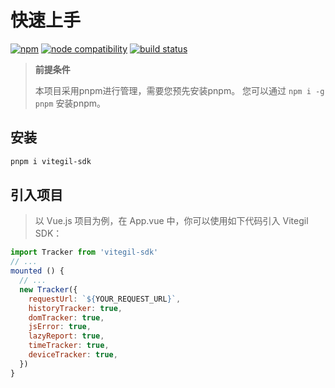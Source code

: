 # 快速上手

[![npm](https://img.shields.io/npm/v/vitegil-sdk?color=3c8cff)](https://www.npmjs.com/package/vitegil-sdk)
[![node compatibility](https://img.shields.io/node/v/vitegil-sdk?color=0F9D58)](https://nodejs.org/en/about/releases/)
[![build status](https://github.com/vitegil/vitegil-sdk/actions/workflows/ci.yml/badge.svg?branch=master)](https://github.com/vitegil/vitegil-sdk/actions/workflows/ci.yml)

> **前提条件**
>
> 本项目采用pnpm进行管理，需要您预先安装pnpm。
> 您可以通过 `npm i -g pnpm` 安装pnpm。

## 安装

```bash
pnpm i vitegil-sdk
```

## 引入项目

> 以 Vue.js 项目为例，在 App.vue 中，你可以使用如下代码引入 Vitegil SDK：

```javascript
import Tracker from 'vitegil-sdk'
// ...
mounted () {
  // ...
  new Tracker({
    requestUrl: `${YOUR_REQUEST_URL}`,
    historyTracker: true,
    domTracker: true,
    jsError: true,
    lazyReport: true,
    timeTracker: true,
    deviceTracker: true,
  })
}
```